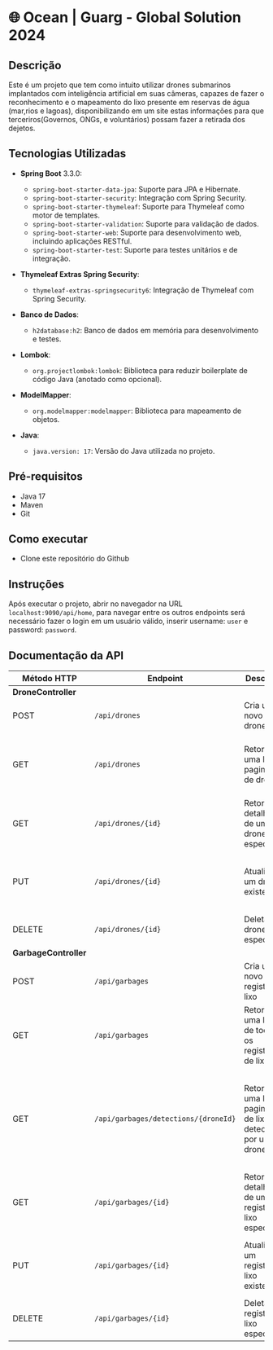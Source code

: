 # 🌐 **Ocean | Guarg - Global Solution 2024**

## **Descrição**
Este é um projeto que tem como intuito utilizar drones submarinos implantados com inteligência artificial em suas câmeras, capazes de fazer o reconhecimento e o mapeamento do lixo presente em reservas de água (mar,rios e lagoas), disponibilizando em um site estas informações para que terceriros(Governos, ONGs, e voluntários) possam fazer a retirada dos dejetos.    

## **Tecnologias Utilizadas**

- **Spring Boot** 3.3.0:
  - `spring-boot-starter-data-jpa`: Suporte para JPA e Hibernate.
  - `spring-boot-starter-security`: Integração com Spring Security.
  - `spring-boot-starter-thymeleaf`: Suporte para Thymeleaf como motor de templates.
  - `spring-boot-starter-validation`: Suporte para validação de dados.
  - `spring-boot-starter-web`: Suporte para desenvolvimento web, incluindo aplicações RESTful.
  - `spring-boot-starter-test`: Suporte para testes unitários e de integração.

- **Thymeleaf Extras Spring Security**:
  - `thymeleaf-extras-springsecurity6`: Integração de Thymeleaf com Spring Security.

- **Banco de Dados**:
  - `h2database:h2`: Banco de dados em memória para desenvolvimento e testes.

- **Lombok**:
  - `org.projectlombok:lombok`: Biblioteca para reduzir boilerplate de código Java (anotado como opcional).

- **ModelMapper**:
  - `org.modelmapper:modelmapper`: Biblioteca para mapeamento de objetos.

- **Java**:
  - `java.version: 17`: Versão do Java utilizada no projeto.


## **Pré-requisitos**
- Java 17
- Maven
- Git

## **Como executar**
- Clone este repositório do Github

## **Instruções**
Após executar o projeto, abrir no navegador na URL `localhost:9090/api/home`, para navegar entre os outros endpoints será necessário fazer o login em um usuário válido, inserir username: `user` e password: `password`.

## **Documentação da API**

| Método HTTP | Endpoint                           | Descrição                                         | Parâmetros                                                                                   |
|-------------|-------------------------------------|---------------------------------------------------|----------------------------------------------------------------------------------------------|
|   **DroneController**                                                                                                   |
| POST        | `/api/drones`                       | Cria um novo drone                                | Corpo da Requisição: `DroneDto`                                                              |
| GET         | `/api/drones`                       | Retorna uma lista paginada de drones              | Query Params: `page` (int, default: 0), `size` (int, default: 5)                             |
| GET| `/api/drones/{id}`                  | Retorna os detalhes de um drone específico        | Path Variable: `id` (Long)                                                                   |
| PUT         | `/api/drones/{id}`                  | Atualiza um drone existente                       | Path Variable: `id` (Long), Corpo da Requisição: `DroneDto`                                  |
| DELETE      | `/api/drones/{id}`                  | Deleta um drone específico                        | Path Variable: `id` (Long)                                                                   |
|**GarbageController**                                                                                               |
| POST        | `/api/garbages`                     | Cria um novo registro de lixo                     | Corpo da Requisição: `GarbageDto`                                                            |
| GET         | `/api/garbages`                     | Retorna uma lista de todos os registros de lixo   | Nenhum                                                                                       |
| GET         | `/api/garbages/detections/{droneId}`| Retorna uma lista paginada de lixos detectados por um drone | Path Variable: `droneId` (Long), Query Params: `page` (int, default: 0), `size` (int, default: 5) |
| GET         | `/api/garbages/{id}`                | Retorna os detalhes de um registro de lixo específico | Path Variable: `id` (Long)                                                               |
| PUT         | `/api/garbages/{id}`                | Atualiza um registro de lixo existente            | Path Variable: `id` (Long), Corpo da Requisição: `GarbageDto`                                |
| DELETE      | `/api/garbages/{id}`                | Deleta um registro de lixo específico             | Path Variable: `id` (Long)                                                                   |
